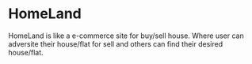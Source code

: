 # HomeLand
HomeLand is like a e-commerce site for buy/sell house. Where user can adversite their house/flat for sell and others can find their desired house/flat.
